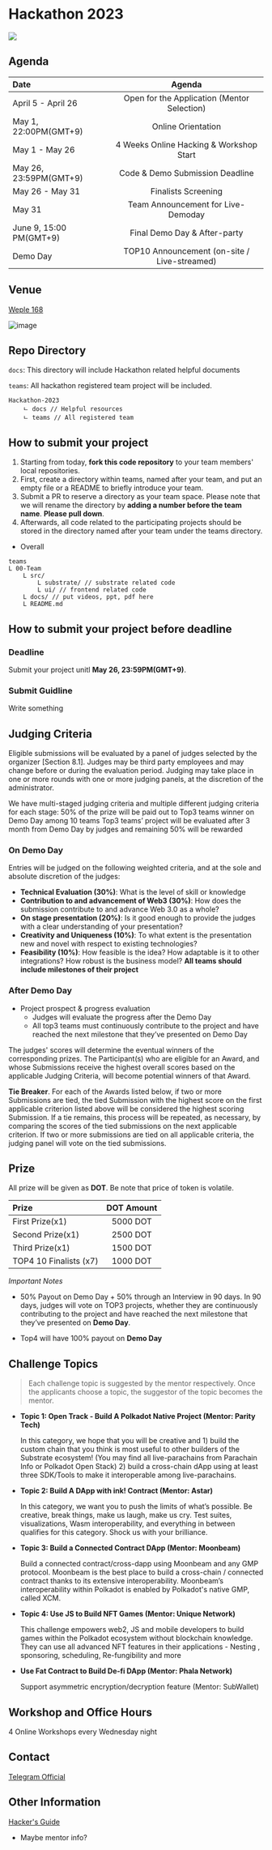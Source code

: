 # Hackathon 2023

![](https://i.postimg.cc/N0nGNtzh/photo-2023-03-08-00-43-38.jpg)

## Agenda

|  Date   |      Agenda      |  
|:----------|:-------------:|
| April 5 - April 26 |  Open for the Application (Mentor Selection) | 
| May 1, 22:00PM(GMT+9) | Online Orientation | 
| May 1 - May 26 | 4 Weeks Online Hacking & Workshop Start | 
| May 26, 23:59PM(GMT+9)| Code & Demo Submission Deadline | 
| May 26 - May 31| Finalists Screening |
| May 31 | Team Announcement for Live-Demoday |
| June 9, 15:00 PM(GMT+9) | Final Demo Day & After-party |
| Demo Day | TOP10 Announcement (on-site / Live-streamed) |

## Venue

[Weple 168](https://www.instagram.com/weple168)

![image](https://user-images.githubusercontent.com/39883171/228563089-79f6fbd3-88fc-412b-bb64-ea4f29fa3520.png)

## Repo Directory

`docs`: This directory will include Hackathon related helpful documents

`teams`: All hackathon registered team project will be included.

```
Hackathon-2023
    ㄴ docs // Helpful resources 
    ㄴ teams // All registered team
```

## How to submit your project

1. Starting from today, **fork this code repository** to your team members' local repositories.
2. First, create a directory within teams, named after your team, and put an empty file or a README to briefly introduce your team. 
3. Submit a PR to reserve a directory as your team space. Please note that we will rename the directory by **adding a number before the team name**. **Please pull down**.
4. Afterwards, all code related to the participating projects should be stored in the directory named after your team under the teams directory. 

- Overall 

```
teams
L 00-Team 
    L src/
        L substrate/ // substrate related code
        L ui/ // frontend related code
    L docs/ // put videos, ppt, pdf here
    L README.md
```

## How to submit your project before deadline

### Deadline

Submit your project unitl **May 26, 23:59PM(GMT+9)**.

### Submit Guidline

Write something

## Judging Criteria

Eligible submissions will be evaluated by a panel of judges selected by the organizer [Section 8.1]. Judges may be third party employees and may change before or during the evaluation period. Judging may take place in one or more rounds with one or more judging panels, at the discretion of the administrator.

We have multi-staged judging criteria and multiple different judging criteria for each stage: 
50% of the prize will be paid out to Top3 teams winner on Demo Day among 10 teams
Top3 teams’ project will be evaluated after 3 month from Demo Day by judges and remaining 50% will be rewarded

### On Demo Day

Entries will be judged on the following weighted criteria, and at the sole and absolute discretion of the judges:

- **Technical Evaluation (30%)**: What is the level of skill or knowledge 
- **Contribution to and advancement of Web3 (30%)**: How does the submission contribute to and advance Web 3.0 as a whole?
- **On stage presentation (20%)**: Is it good enough to provide the judges with a clear understanding of your presentation?
- **Creativity and Uniqueness (10%)**: To what extent is the presentation new and novel with respect to existing technologies?
- **Feasibility (10%)**: How feasible is the idea? How adaptable is it to other integrations? How robust is the business model? **All teams should include milestones of their project**


### After Demo Day
- Project prospect & progress evaluation
    - Judges will evaluate the progress after the Demo Day
    - All top3 teams must continuously contribute to the project and have reached the next milestone that they’ve presented on Demo Day

The judges' scores will determine the eventual winners of the corresponding prizes. The Participant(s) who are eligible for an Award, and whose Submissions receive the highest overall scores based on the applicable Judging Criteria, will become potential winners of that Award.

**Tie Breaker**. For each of the Awards listed below, if two or more Submissions are tied, the tied Submission with the highest score on the first applicable criterion listed above will be considered the highest scoring Submission. If a tie remains, this process will be repeated, as necessary, by comparing the scores of the tied submissions on the next applicable criterion. If two or more submissions are tied on all applicable criteria, the judging panel will vote on the tied submissions.

## Prize

All prize will be given as **DOT**. Be note that price of token is volatile. 

|  Prize  | DOT Amount |  
|:----------|:-------------:|
| First Prize(x1) |  5000 DOT | 
| Second Prize(x1) | 2500 DOT | 
| Third Prize(x1) | 1500 DOT | 
| TOP4 10 Finalists (x7) | 1000 DOT |

*Important Notes*
- 50% Payout on Demo Day + 50% through an Interview in 90 days. In 90 days, judges will vote on TOP3 projects, whether they are continuously contributing to the project and have reached the next milestone that they’ve presented on **Demo Day**.

- Top4 will have 100% payout on **Demo Day**

## Challenge Topics

> Each challenge topic is suggested by the mentor respectively. Once the applicants choose a topic, the suggestor of the topic becomes the mentor.

- **Topic 1: Open Track - Build A Polkadot Native Project (Mentor: Parity Tech)**

    In this category, we hope that you will be creative and 1) build the custom chain that you think is most useful to other builders of the Substrate ecosystem! (You may find all live-parachains from Parachain Info or Polkadot Open Stack) 2) build a cross-chain dApp using at least three SDK/Tools to make it interoperable among live-parachains. 
    
- **Topic 2: Build A DApp with ink! Contract (Mentor: Astar)**

    In this category, we want you to push the limits of what’s possible. Be creative, break things, make us laugh, make us cry. Test suites, visualizations, Wasm interoperability, and everything in between qualifies for this category. Shock us with your brilliance.
    
- **Topic 3: Build a Connected Contract DApp (Mentor: Moonbeam)**

    Build a connected contract/cross-dapp using Moonbeam and any GMP protocol. Moonbeam is the best place to build a cross-chain / connected contract thanks to its extensive interoperability. Moonbeam’s interoperability within Polkadot is enabled by Polkadot's native GMP, called XCM.
    
- **Topic 4: Use JS to Build NFT Games (Mentor: Unique Network)**
    
    This challenge empowers web2, JS and mobile developers to build games within the Polkadot ecosystem without blockchain knowledge. They can use all advanced NFT features in their applications - Nesting , sponsoring, scheduling, Re-fungibility and more
    
- **Use Fat Contract to Build De-fi DApp (Mentor: Phala Network)**

    Support asymmetric encryption/decryption feature (Mentor: SubWallet)



## Workshop and Office Hours 

4 Online Workshops every Wednesday night


## Contact 

[Telegram Official](https://t.me/hackadot/1)

## Other Information

[Hacker's Guide](https://web3foundation.notion.site/A-Hacker-s-Guide-to-the-Polkadot-Galaxy-902a55db98444aa4b9f3911ce3038f5f)

- Maybe mentor info?





